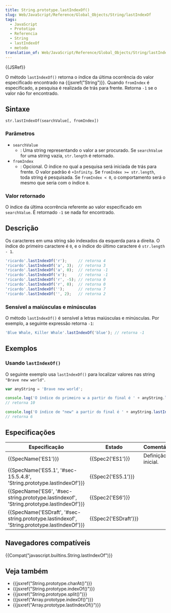 ```yaml
---
title: String.prototype.lastIndexOf()
slug: Web/JavaScript/Reference/Global_Objects/String/lastIndexOf
tags:
  - JavaScript
  - Prototipo
  - Referencia
  - String
  - lastIndexOf
  - metodo
translation_of: Web/JavaScript/Reference/Global_Objects/String/lastIndexOf
---
```

{{JSRef}}

O método `lastIndexOf()` retorna o índice da última ocorrência do valor especificado encontrado na {{jsxref("String")}}. Quando `fromIndex` é especificado, a pesquisa é realizada de trás para frente. Retorna `-1` se o valor não for encontrado.

## Sintaxe

```
str.lastIndexOf(searchValue[, fromIndex])
```

### Parâmetros

- `searchValue`
  - : Uma string representando o valor a ser procurado. Se `searchValue` for uma string vazia, `str.length` é retornado.
- `fromIndex`
  - : Opcional. O índice no qual a pesquisa será iniciada de trás para frente. O valor padrão é `+Infinity`. Se `fromIndex >= str.length`, toda string é pesquisada. Se `fromIndex < 0`, o comportamento será o mesmo que seria com o índice `0`.

### Valor retornado

O índice da última ocorrência referente ao valor especificado em `searchValue`. É retornado `-1` se nada for encontrado.

## Descrição

Os caracteres em uma string são indexados da esquerda para a direita. O índice do primeiro caractere é `0`, e o índice do último caractere é `str.length - 1`.

```js
'ricardo'.lastIndexOf('r');     // retorna 4
'ricardo'.lastIndexOf('a', 3);  // retorna 3
'ricardo'.lastIndexOf('a', 0);  // retorna -1
'ricardo'.lastIndexOf('x');     // retorna -1
'ricardo'.lastIndexOf('r', -5); // retorna 0
'ricardo'.lastIndexOf('r', 0);  // retorna 0
'ricardo'.lastIndexOf('');      // retorna 7
'ricardo'.lastIndexOf('', 2);   // retorna 2
```

### Sensível a maiúsculas e minúsculas

O método `lastIndexOf()` é sensível a letras maiúsculas e minúsculas. Por exemplo, a seguinte expressão retorna `-1`:

```js
'Blue Whale, Killer Whale'.lastIndexOf('blue'); // retorna -1
```

## Exemplos

### Usando `lastIndexOf()`

O seguinte exemplo usa `lastIndexOf()` para localizar valores nas string `"Brave new world"`.

```js
var anyString = 'Brave new world';

console.log('O índice do primeiro w a partir do final é ' + anyString.lastIndexOf('w'));
// retorna 10

console.log('O índice de "new" a partir do final é ' + anyString.lastIndexOf('new'));
// retorna 6
```

## Especificações

| Especificação                                                                                                                | Estado                       | Comentários        |
| ---------------------------------------------------------------------------------------------------------------------------- | ---------------------------- | ------------------ |
| {{SpecName('ES1')}}                                                                                                     | {{Spec2('ES1')}}         | Definição inicial. |
| {{SpecName('ES5.1', '#sec-15.5.4.8', 'String.prototype.lastIndexOf')}}                                 | {{Spec2('ES5.1')}}     |                    |
| {{SpecName('ES6', '#sec-string.prototype.lastindexof', 'String.prototype.lastIndexOf')}}         | {{Spec2('ES6')}}         |                    |
| {{SpecName('ESDraft', '#sec-string.prototype.lastindexof', 'String.prototype.lastIndexOf')}} | {{Spec2('ESDraft')}} |                    |

## Navegadores compatíveis

{{Compat("javascript.builtins.String.lastIndexOf")}}

## Veja também

- {{jsxref("String.prototype.charAt()")}}
- {{jsxref("String.prototype.indexOf()")}}
- {{jsxref("String.prototype.split()")}}
- {{jsxref("Array.prototype.indexOf()")}}
- {{jsxref("Array.prototype.lastIndexOf()")}}

